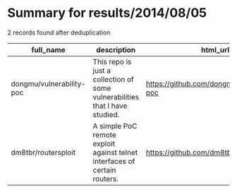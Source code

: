 
# Summary for results/2014/08/05
    
2 records found after deduplication

| full_name | description | html_url | matched_list | matched_count | pushed_at | size | stargazers_count | language | forks_count | vul_ids |
|--------------------------|-----------------------------------------------------------------------------|---------------------------------------------|-----------------------|-----------------|---------------------------|--------|--------------------|------------|---------------|-----------|
| dongmu/vulnerability-poc | This repo is just a collection of some vulnerabilities that I have studied. | https://github.com/dongmu/vulnerability-poc | ['vulnerability poc'] | 1 | 2014-08-05 08:14:32+00:00 | 220 | 3 | C | 2 | [] |
| dm8tbr/routersploit | A simple PoC remote exploit against telnet interfaces of certain routers. | https://github.com/dm8tbr/routersploit | ['exploit'] | 1 | 2014-08-05 14:15:49+00:00 | 148 | 0 | Python | 0 | [] |
